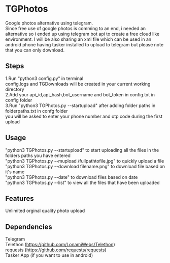 # TGPhotos
Google photos alternative using telegram.<br>
Since free use of google photos is comming to an end, i needed an alternative so i ended up using telegram bot api to create a free cloud like environment.
I will be also sharing an xml file which can be used in an android phone having tasker installed to upload to telegram but please note that you can only download.

## Steps
1.Run "python3 config.py" in terminal
<br>
config,logs and TGDownloads will be created in your current working directory
<br>
2.Add your api_id,api_hash,bot_username and bot_token in config.txt in config folder
<br>
3.Run "python3 TGPhotos.py --startupload" after adding folder paths in folderpaths.txt in confg folder
<br>
you will be asked to enter your phone number and otp code during the first upload
<br>

## Usage
"python3 TGPhotos.py --startupload" to start uploading all the files in the folders paths you have entered
<br>
"python3 TGPhotos.py --mupload /fullpathtofile.jpg" to quickly upload a file
<br>
"python3 TGPhotos.py --download filename.png" to download file based on it's name
<br>
"python3 TGPhotos.py --date" to download files based on date
<br>
"python3 TGPhotos.py --list" to view all the files that have been uploaded
<br>


## Features 
Unlimited orginal quality photo upload

## Dependencies
Telegram
<br>
Telethon (https://github.com/LonamiWebs/Telethon)
<br>
requests (https://github.com/requests/requests) 
<br>
Tasker App (if you want to use in android)

